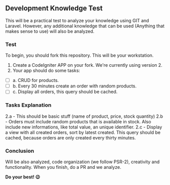 ## Development Knowledge Test

This will be a practical test to analyze your knowledge using GIT and Laravel. However, any additional knowledge that can be used (Anything that makes sense to use) will also be analyzed.

### Test

To begin, you should fork this repository. This will be your workstation.

1. Create a CodeIgniter APP on your fork. We're currently using version 2.
2. Your app should do some tasks:
- [ ] a. CRUD for products.
- [ ] b. Every 30 minutes create an order with random products.
- [ ] c. Display all orders, this query should be cached.

### Tasks Explanation

2.a - This should be basic stuff (name of product, price, stock quantity) 
2.b - Orders must include random products that is available in stock. Also include new informations, like total value, an unique identifier.
2.c - Display a view with all created orders, sort by latest created. This query should be cached, because orders are only created every thirty minutes.

### Conclusion

Will be also analyzed, code organization (we follow PSR-2), creativity and functionality.
When you finish, do a PR and we analyze.

**Do your best! :wink:**
